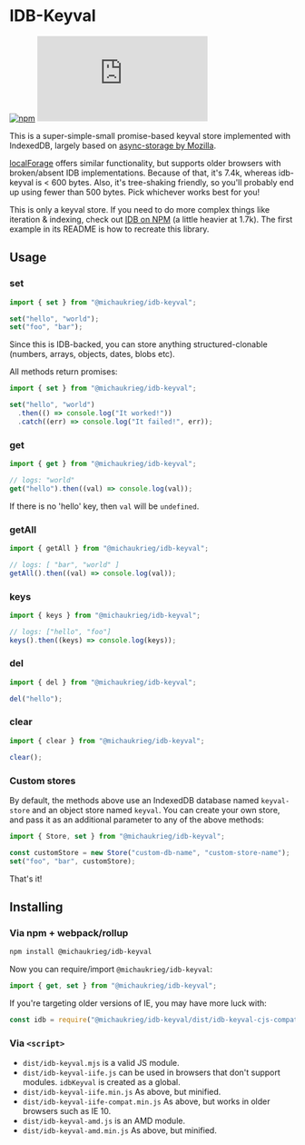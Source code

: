 # IDB-Keyval

[![npm](https://img.shields.io/npm/v/idb-keyval.svg)](https://www.npmjs.com/package/idb-keyval)
[![size](http://img.badgesize.io/https://cdn.jsdelivr.net/npm/idb-keyval/dist/idb-keyval-iife.min.js?compression=gzip)](http://img.badgesize.io/https://cdn.jsdelivr.net/npm/idb-keyval/dist/idb-keyval-iife.min.js)

This is a super-simple-small promise-based keyval store implemented with IndexedDB, largely based on [async-storage by Mozilla](https://github.com/mozilla-b2g/gaia/blob/master/shared/js/async_storage.js).

[localForage](https://github.com/localForage/localForage) offers similar functionality, but supports older browsers with broken/absent IDB implementations. Because of that, it's 7.4k, whereas idb-keyval is < 600 bytes. Also, it's tree-shaking friendly, so you'll probably end up using fewer than 500 bytes. Pick whichever works best for you!

This is only a keyval store. If you need to do more complex things like iteration & indexing, check out [IDB on NPM](https://www.npmjs.com/package/idb) (a little heavier at 1.7k). The first example in its README is how to recreate this library.

## Usage

### set

```js
import { set } from "@michaukrieg/idb-keyval";

set("hello", "world");
set("foo", "bar");
```

Since this is IDB-backed, you can store anything structured-clonable (numbers, arrays, objects, dates, blobs etc).

All methods return promises:

```js
import { set } from "@michaukrieg/idb-keyval";

set("hello", "world")
  .then(() => console.log("It worked!"))
  .catch((err) => console.log("It failed!", err));
```

### get

```js
import { get } from "@michaukrieg/idb-keyval";

// logs: "world"
get("hello").then((val) => console.log(val));
```

If there is no 'hello' key, then `val` will be `undefined`.

### getAll

```js
import { getAll } from "@michaukrieg/idb-keyval";

// logs: [ "bar", "world" ]
getAll().then((val) => console.log(val));
```

### keys

```js
import { keys } from "@michaukrieg/idb-keyval";

// logs: ["hello", "foo"]
keys().then((keys) => console.log(keys));
```

### del

```js
import { del } from "@michaukrieg/idb-keyval";

del("hello");
```

### clear

```js
import { clear } from "@michaukrieg/idb-keyval";

clear();
```

### Custom stores

By default, the methods above use an IndexedDB database named `keyval-store` and an object store named `keyval`. You can create your own store, and pass it as an additional parameter to any of the above methods:

```js
import { Store, set } from "@michaukrieg/idb-keyval";

const customStore = new Store("custom-db-name", "custom-store-name");
set("foo", "bar", customStore);
```

That's it!

## Installing

### Via npm + webpack/rollup

```sh
npm install @michaukrieg/idb-keyval
```

Now you can require/import `@michaukrieg/idb-keyval`:

```js
import { get, set } from "@michaukrieg/idb-keyval";
```

If you're targeting older versions of IE, you may have more luck with:

```js
const idb = require("@michaukrieg/idb-keyval/dist/idb-keyval-cjs-compat.min.js");
```

### Via `<script>`

- `dist/idb-keyval.mjs` is a valid JS module.
- `dist/idb-keyval-iife.js` can be used in browsers that don't support modules. `idbKeyval` is created as a global.
- `dist/idb-keyval-iife.min.js` As above, but minified.
- `dist/idb-keyval-iife-compat.min.js` As above, but works in older browsers such as IE 10.
- `dist/idb-keyval-amd.js` is an AMD module.
- `dist/idb-keyval-amd.min.js` As above, but minified.
